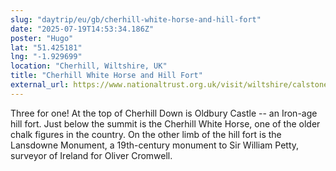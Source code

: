 ```yaml
---
slug: "daytrip/eu/gb/cherhill-white-horse-and-hill-fort"
date: "2025-07-19T14:53:34.186Z"
poster: "Hugo"
lat: "51.425181"
lng: "-1.929699"
location: "Cherhill, Wiltshire, UK"
title: "Cherhill White Horse and Hill Fort"
external_url: https://www.nationaltrust.org.uk/visit/wiltshire/calstone-and-cherhill-downs
---
```

Three for one! At the top of Cherhill Down is Oldbury Castle -- an Iron-age hill fort. Just below the summit is the Cherhill White Horse, one of the older chalk figures in the country. On the other limb of the hill fort is the Lansdowne Monument, a 19th-century monument to Sir William Petty, surveyor of Ireland for Oliver Cromwell.
